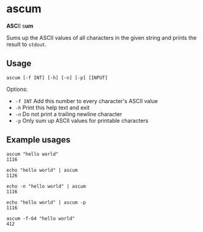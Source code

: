 # ascum

**ASC**II s**um**

Sums up the ASCII values of all characters in the given string and prints the result to `stdout`.
 
## Usage

    ascum [-f INT] [-h] [-n] [-p] [INPUT]

Options:

 - `-f INT` Add this number to every character's ASCII value
 - `-h` Print this help text and exit
 - `-n` Do not print a trailing newline character
 - `-p` Only sum up ASCII values for printable characters

## Example usages

    ascum "hello world"
    1116

    echo "hello world" | ascum
    1126

    echo -n "hello world" | ascum
    1116

    echo "hello world" | ascum -p
    1116

    ascum -f-64 "hello world"
    412


